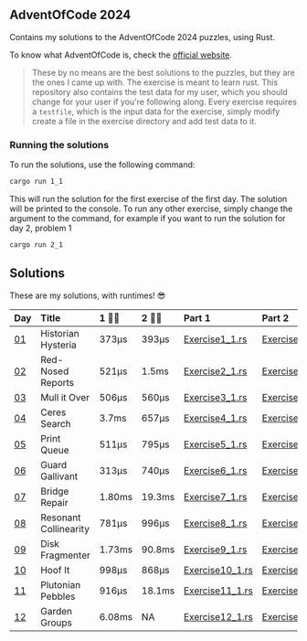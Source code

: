 ## AdventOfCode 2024

Contains my solutions to the AdventOfCode 2024 puzzles, using Rust.

To know what AdventOfCode is, check the [official website](https://adventofcode.com/).

> These by no means are the best solutions to the puzzles, but they are the ones I came up with. The exercise is meant to learn rust. This repository also contains the test data for my user, which you should change for your user if you're following along. Every exercise requires a `testfile`, which is the input data for the exercise, simply modify create a file in the exercise directory and add test data to it.

### Running the solutions

To run the solutions, use the following command:

```bash
cargo run 1_1
```

This will run the solution for the first exercise of the first day. The solution will be printed to the console.
To run any other exercise, simply change the argument to the command, for example if you want to run the solution for  day 2, problem 1

```bash
cargo run 2_1
```

## Solutions
These are my solutions, with runtimes! :sunglasses:

| Day | Title | 1 :running_man: | 2 :running_man: | Part 1 | Part 2 |
|:-|:-|:-|:-|:-|:-|
| [01](https://adventofcode.com/2024/day/1)  | Historian Hysteria              | 373µs | 393µs | [Exercise1_1.rs](./src/runner/exercise1_1/exercise1_1.rs) | [Exercise1_2.rs](./src/runner/exercise1_2/exercise1_2.rs) |
| [02](https://adventofcode.com/2024/day/2)  | Red-Nosed Reports               | 521µs | 1.5ms | [Exercise2_1.rs](./src/runner/exercise2_1/exercise2_1.rs) | [Exercise2_2.rs](./src/runner/exercise2_2/exercise2_2.rs) |
| [03](https://adventofcode.com/2024/day/3)  | Mull it Over                    | 506µs | 560µs | [Exercise3_1.rs](./src/runner/exercise3_1/exercise3_1.rs) | [Exercise3_2.rs](./src/runner/exercise3_2/exercise3_2.rs) |
| [04](https://adventofcode.com/2024/day/4)  | Ceres Search                    | 3.7ms | 657µs | [Exercise4_1.rs](./src/runner/exercise4_1/exercise4_1.rs) | [Exercise4_2.rs](./src/runner/exercise4_2/exercise4_2.rs) |
| [05](https://adventofcode.com/2024/day/5)  | Print Queue                     | 511µs  | 795µs  | [Exercise5_1.rs](./src/runner/exercise5_1/exercise5_1.rs) | [Exercise5_2.rs](./src/runner/exercise5_2/exercise5_2.rs) |
| [06](https://adventofcode.com/2024/day/6)  | Guard Gallivant                 | 313µs | 740µs | [Exercise6_1.rs](./src/runner/exercise6_1/exercise6_1.rs) | [Exercise6_2.rs](./src/runner/exercise6_2/exercise6_2.rs) |
| [07](https://adventofcode.com/2024/day/7)  | Bridge Repair                   | 1.80ms | 19.3ms  | [Exercise7_1.rs](./src/runner/exercise7_1/exercise7_1.rs) | [Exercise7_2.rs](./src/runner/exercise7_2/exercise7_2.rs) |
| [08](https://adventofcode.com/2024/day/8)  | Resonant Collinearity           | 781µs | 996µs  | [Exercise8_1.rs](./src/runner/exercise8_1/exercise8_1.rs) | [Exercise8_2.rs](./src/runner/exercise8_2/exercise8_2.rs) |
| [09](https://adventofcode.com/2024/day/9)  | Disk Fragmenter                 | 1.73ms | 90.8ms | [Exercise9_1.rs](./src/runner/exercise9_1/exercise9_1.rs) | [Exercise9_2.rs](./src/runner/exercise9_2/exercise9_2.rs) |
| [10](https://adventofcode.com/2024/day/10) | Hoof It                         | 998µs  | 868µs  | [Exercise10_1.rs](./src/runner/exercise10_1/exercise10_1.rs) | [Exercise10_2.rs](./src/runner/exercise10_2/exercise10_2.rs) |
| [11](https://adventofcode.com/2024/day/11) | Plutonian Pebbles               | 916µs  | 18.1ms | [Exercise11_1.rs](./src/runner/exercise11_1/exercise11_1.rs) | [Exercise11_2.rs](./src/runner/exercise11_2/exercise11_2.rs) |
| [12](https://adventofcode.com/2024/day/12) | Garden Groups               | 6.08ms  | NA | [Exercise12_1.rs](./src/runner/exercise12_1/exercise12_1.rs) | [Exercise12_2.rs](./src/runner/exercise12_2/exercise12_2.rs) |

